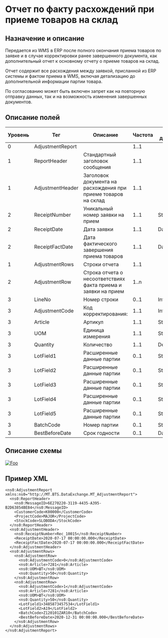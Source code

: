 # Отчет по факту расхождений при приеме товаров на склад

## Назначение и описание
Передается из WMS в ERP после полного окончания приема товаров по заявке и в случае корректировки ранее завершенного документа, как дополнительный отчет к основному отчету о приеме товаров на склад.

Отчет содержит все расхождения между заявкой, присланной из ERP системы и фактом приема в WMS, включая детализацию до дополнительной информации партии товара.

По согласованию может быть включен запрет как на повторную отправку данных, так и на возможность изменения завершенных документов.

## Описание полей

Уровень | Тег | Описание | Частота | Тип данных | Размер поля | Комментарий
--------|-----|----------|---------|------------|-------------|------------
0       | AdjustmentReport |                                                          | 1..1           |            |             |            
1       | ReportHeader     | Стандартный заголовок сообщения                                | 1..1    |            |              | Общая структура сообщения
1       | AdjustmentHeader | Заголовок документа на расхождения при приеме товаров на склад | 1..1    |            |              |
2       | ReceiptNumber    | Уникальный номер заявки на прием                               | 1..1    | String     | 50          | 
2       | ReceiptDate      | Дата заявки                                                    | 1..1    | DateTime   |              |
2       | ReceiptFactDate  | Дата фактического завершения приема товаров                    | 1..1    | DateTime   |              |
1       | AdjustmentRows   | Строки отчета                                                  | 1..1    |            |              |
2       | AdjustmentRow    | Строка отчета о несоответствиях факта приема и заявки на прием | 1..n    |            |              |
3       | LineNo           | Номер строки                                                   | 0..1    | Integer    |              |
3       | AdjustmentCode   | Код корректирования:                                           | 1..1    | Integer    |              | 0 – Недостача<br />1 - Излишек
3       | Article          | Артикул                                                        | 1..1    | String     | 100         |
3       | UOM              | Единица измерения                                              | 1..1    | String     | 10          |
3       | Quantity         | Количество                                                     | 1..1    | Decimal    |             |
3       | LotField1        | Расширенные данные партии                                      | 0..1    | String     | 100         |
3       | LotField2        | Расширенные данные партии                                      | 0..1    | String     | 100         |
3       | LotField3        | Расширенные данные партии                                      | 0..1    | String     | 100         |
3       | LotField4        | Расширенные данные партии                                      | 0..1    | String     | 100         |
3       | LotField5        | Расширенные данные партии                                      | 0..1    | String     | 100         |
3       | BatchCode        | Номер партии                                                   | 0..1    | String     | 100         |
3       | BestBeforeDate   | Срок годности                                                  | 0..1    | DateTime   |             |

## Описание схемы
<a href="/XSD/MT_AdjustmentReport.xsd" rel="XSD">![Foo](https://user-images.githubusercontent.com/22858622/134012526-73d1b128-a2cd-4d14-8a13-10f81a57c04f.png)</a>

## Пример XML
```
<ns0:AdjustmentReport xmlns:ns0="http://MT.BTS.DataExchange.MT_AdjustmentReport">
  <ns0:ReportHeader>
    <ns0:MessageID>6E270220-3119-4435-A395-B2D63854BE84</ns0:MessageID>
    <CustomerCode>К00000</CustomerCode>
    <ProjectCode>MAJOR</ProjectCode>
    <StockCode>SLOBODA</StockCode>
  </ns0:ReportHeader>
  <ns0:AdjustmentHeader>
    <ns0:ReceiptNumber>Rec_10015</ns0:ReceiptNumber>
    <ReceiptDate>2020-07-17 00:00:00.000</ReceiptDate>
    <ReceiptFactDate>2020-07-17 00:00:00.000</ReceiptFactDate>
  </ns0:AdjustmentHeader>
  <ns0:AdjustmentRows>
    <ns0:AdjustmentRow>
      <ns0:AdjustmentCode>0</ns0:AdjustmentCode>
      <ns0:Article>7281</ns0:Article>
      <ns0:UOM>ШТ</ns0:UOM>
      <ns0:Quantity>50</ns0:Quantity>
    </ns0:AdjustmentRow>
    <ns0:AdjustmentRow>
      <ns0:AdjustmentCode>1</ns0:AdjustmentCode>
      <ns0:Article>7281</ns0:Article>
      <ns0:UOM>ШТ</ns0:UOM>
      <ns0:Quantity>50</ns0:Quantity>
      <LotField1>3485873457534</LotField1>
      <LotField2>A19</LotField2>
	  <BatchCode>Z120101ZAR10</BatchCode>
	  <BestBeforeDate>2020-12-31 00:00:00.000</BestBeforeDate>
    </ns0:AdjustmentRow>
  </ns0:AdjustmentRows>
</ns0:AdjustmentReport>
```
